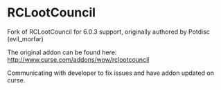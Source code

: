 RCLootCouncil
=============

Fork of RCLootCouncil for 6.0.3 support, originally authored by Potdisc (evil_morfar)

The original addon can be found here: http://www.curse.com/addons/wow/rclootcouncil

Communicating with developer to fix issues and have addon updated on curse.
